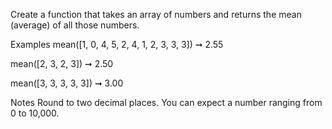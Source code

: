 Create a function that takes an array of numbers and returns the mean (average) of all those numbers.

Examples
mean([1, 0, 4, 5, 2, 4, 1, 2, 3, 3, 3]) ➞ 2.55

mean([2, 3, 2, 3]) ➞ 2.50

mean([3, 3, 3, 3, 3]) ➞ 3.00

Notes
Round to two decimal places.
You can expect a number ranging from 0 to 10,000.